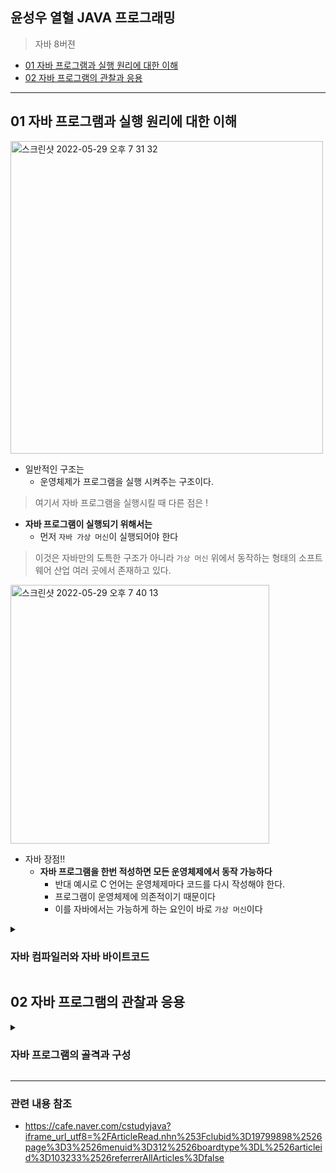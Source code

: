 ## 윤성우 열혈 JAVA 프로그래밍 ##

> 자바 8버젼 

- [01 자바 프로그램과 실행 원리에 대한 이해](#1)
- [02 자바 프로그램의 관찰과 응용](#2)

---

<a name="1"></a>
## 01 자바 프로그램과 실행 원리에 대한 이해  ##

<img width="500" alt="스크린샷 2022-05-29 오후 7 31 32" src="https://user-images.githubusercontent.com/96563289/170863902-b79b8a57-f36d-4832-8b4b-982c6c661606.png">

- 일반적인 구조는 
  - 운영체제가 프로그램을 실행 시켜주는 구조이다.

> 여기서 자바 프로그램을 실행시킬 때 다른 점은 !

- **자바 프로그램이 실행되기 위해서는**
  - 먼저 ```자바 가상 머신```이 실행되어야 한다

> 이것은 자바만의 도특한 구조가 아니라 ```가상 머신``` 위에서 동작하는 형태의 소프트웨어 산업 여러 곳에서 존재하고 있다. 

<img width="414" alt="스크린샷 2022-05-29 오후 7 40 13" src="https://user-images.githubusercontent.com/96563289/170863912-ec44447d-896e-451a-8368-fa82460b33cd.png">

- 자바 장점!!
  - **자바 프로그램을 한번 적성하면 모든 운영체제에서 동작 가능하다**
    - 반대 예시로 C 언어는 운영체제마다  코드를 다시 작성해야 한다.
    - 프로그램이 운영체제에 의존적이기 때문이다
    - 이를 자바에서는 가능하게 하는 요인이 바로 ```가상 머신```이다

<details>
  <summary>
    <h3> 자바 컴파일러와 자바 바이트코드 </h3>
  </summary>

- **자바 컴파일러(javac.exe)**

<img width="438" alt="스크린샷 2022-05-29 오후 7 49 55" src="https://user-images.githubusercontent.com/96563289/170864464-ef2098ff-e68a-4b64-a121-64c582bf8386.png">

- ```소스파일``` : 자바 코드가 작성되어 있는 파일 .java
- ```클래스파일``` : 자바 바이트코드 .class
- 소스파일에 있는 코드는 사람이 알아 들을 수 있는 언어일뿐 자바 가상 머신은 어떤 의미인지 모른다. 따라서 자바 컴파일러를 통해 자바 가상 머신이 이해할 수 있게 변형시켜 준다. 컴파일 과정을 통해 클래스파일을 생성한다.
ㄴ
- **자바 런처(java.exe)**
  - 자바 프로그램 자바 가상머신을 처음 구동하는 소프트웨어
    - JDM을 구동시키고 그 위에 자바 프로그램을 구동하는 역할을 하는 것이다
  - 클래스 파일을 대상으로 구동 시작

</details>

<a name="2"></a>
## 02 자바 프로그램의 관찰과 응용 ##

<details>
  <summary>
    <h3> 자바 프로그램의 골격과 구성 </h3>
  </summary>

<img width="698" alt="스크린샷 2022-05-29 오후 7 54 49" src="https://user-images.githubusercontent.com/96563289/170864498-a629e8f2-bb75-4a7a-b086-83be294f3ae5.png">



</details>


---
### 관련 내용 참조 ###
- https://cafe.naver.com/cstudyjava?iframe_url_utf8=%2FArticleRead.nhn%253Fclubid%3D19799898%2526page%3D3%2526menuid%3D312%2526boardtype%3DL%2526articleid%3D103233%2526referrerAllArticles%3Dfalse

